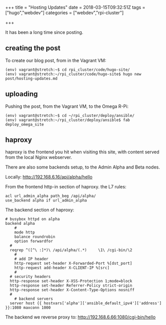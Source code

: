 +++
title = "Hosting Updates"
date = 2018-03-15T09:32:51Z
tags = ["hugo","webdev"]
categories = ["webdev","rpi-cluster"]

+++

It has been a long time since posting.

## creating the post

To create our blog post, from in the Vagrant VM:

```
(env) vagrant@stretch:~$ cd rpi_cluster/code/hugo-site/
(env) vagrant@stretch:~/rpi_cluster/code/hugo-site$ hugo new post/hosting-updates.md
```

## uploading

Pushing the post, from the Vagrant VM, to the Omega R-Pi:

```
(env) vagrant@stretch:~$ cd ~/rpi_cluster/deploy/ansible/
(env) vagrant@stretch:~/rpi_cluster/deploy/ansible$ fab deploy_omega_site
```

## haproxy

haproxy is the frontend you hit when visiting this site, with content served from the local Nginx webserver.

There are also some backends setup, to the Admin Alpha and Beta nodes.

Locally:
http://192.168.6.16/api/alpha/hello

From the frontend http-in section of haproxy. the L7 rules:

```
acl url_admin_alpha path_beg /api/alpha/
use_backend alpha if url_admin_alpha
```

The backend section of haproxy:

```
# busybox httpd on alpha
backend alpha
	#
	mode http
	balance roundrobin
	option forwardfor
  #
  reqrep ^([^\ :]*)\ /api/alpha/(.*)     \1\ /cgi-bin/\2
	#
	# add IP header
	http-request set-header X-Forwarded-Port %[dst_port]
	http-request add-header X-CLIENT-IP %[src]
	#
  # security headers
  http-response set-header X-XSS-Protection 1;mode=block
  http-response set-header Referrer-Policy strict-origin
  http-response set-header X-Content-Type-Options nosniff
  #
	# backend servers
  server host {{ hostvars['alpha']['ansible_default_ipv4']['address'] }}:1080 maxconn 1000
```

The backend we reverse proxy to:
http://192.168.6.66:1080/cgi-bin/hello
